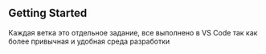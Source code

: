 ## Getting Started

Каждая ветка это отдельное задание, все выполнено в VS Code так как более привычная и удобная среда разработки
